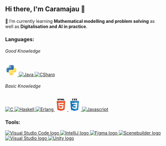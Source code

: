 ## Hi there, I'm Caramajau 👋

🌱 I’m currently learning **Mathematical modelling and problem solving** as well as **Digitalisation and AI in practice**.


### Languages:
###### Good Knowledge
<!-- Python logo -->
<a href="https://www.python.org" rel="noreferrer"> 
  <img src="https://raw.githubusercontent.com/devicons/devicon/master/icons/python/python-original.svg" alt="Python" width="40" height="40"/> 
</a> 
<!-- Java logo -->
<a href="https://www.java.com/en/" rel="noreferrer">
  <img src="https://cdn-icons-png.flaticon.com/512/226/226777.png" alt="Java" width="40" height="40"/>
</a>
<!-- C# logo -->
<a href="https://dotnet.microsoft.com/en-us/languages/csharp" rel="noreferrer">
  <img src="https://seeklogo.com/images/C/c-sharp-c-logo-02F17714BA-seeklogo.com.png" alt="CSharp" width="40" height="40"/>
</a>

###### Basic Knowledge
<!-- C logo -->
<a href="https://en.wikipedia.org/wiki/C_(programming_language)" rel="noreferrer">
  <img src="https://upload.wikimedia.org/wikipedia/commons/1/19/C_Logo.png" alt="C" width="40" height="40"/>
</a>
<!-- Haskell logo -->
<a href="https://www.haskell.org" rel="noreferrer">
  <img src="https://upload.wikimedia.org/wikipedia/commons/thumb/1/1c/Haskell-Logo.svg/512px-Haskell-Logo.svg.png" alt="Haskell" width="40" height="40"/>
</a>
<!-- Erlang logo -->
<a href="https://www.erlang.org" rel="noreferrer">
  <img src="https://upload.wikimedia.org/wikipedia/commons/thumb/0/04/Erlang_logo.svg/1168px-Erlang_logo.svg.png" alt="Erlang" width="40" height="40"/>
</a>
<!-- HTML logo -->
<a href="https://www.w3.org/html/" rel="noreferrer"> 
  <img src="https://raw.githubusercontent.com/devicons/devicon/master/icons/html5/html5-original-wordmark.svg" alt="HTML" width="40" height="40"/>
</a> 
<!-- CSS logo -->
<a href="https://www.w3schools.com/css/" rel="noreferrer"> 
  <img src="https://raw.githubusercontent.com/devicons/devicon/master/icons/css3/css3-original-wordmark.svg" alt="CSS" width="40" height="40"/>
</a>
<!-- Javascript logo -->
<a href="https://www.w3.org/js/" rel="noreferrer">
  <img src="https://upload.wikimedia.org/wikipedia/commons/thumb/9/99/Unofficial_JavaScript_logo_2.svg/330px-Unofficial_JavaScript_logo_2.svg.png" alt="Javascript" height="40" />
</a>

### Tools:
<!-- VSCode logo -->
<a href="https://code.visualstudio.com" rel="noreferrer">
  <img src="https://upload.wikimedia.org/wikipedia/commons/9/9a/Visual_Studio_Code_1.35_icon.svg" alt="Visual Studio Code logo" width="40" height="40"/>
</a>
<!-- IntelliJ logo -->
<a href="https://www.jetbrains.com/idea/" rel="noreferrer">
  <img src="https://upload.wikimedia.org/wikipedia/commons/thumb/9/9c/IntelliJ_IDEA_Icon.svg/1200px-IntelliJ_IDEA_Icon.svg.png" alt="IntelliJ logo" width="40" height="40"/>
</a>
<!-- Figma logo -->
<a href="https://www.figma.com" rel="noreferrer">
  <img src="https://cdn.sanity.io/images/599r6htc/localized/46a76c802176eb17b04e12108de7e7e0f3736dc6-1024x1024.png?w=670&h=670&q=75&fit=max&auto=format" alt="Figma logo" width="40" height="40"/>
</a>
<!-- Scene builder logo -->
<a href="https://gluonhq.com/products/scene-builder/" rel="noreferrer">
  <img src="https://i0.wp.com/gluonhq.com/wp-content/uploads/2015/02/SceneBuilderLogo.png?fit=781%2C781&ssl=1" alt="Scenebuilder logo" width="40" height="40"/>
</a>
<!-- Visual Studio logo -->
<a href="https://visualstudio.microsoft.com" rel="noreferrer">
  <img src="https://upload.wikimedia.org/wikipedia/commons/thumb/2/2c/Visual_Studio_Icon_2022.svg/800px-Visual_Studio_Icon_2022.svg.png" alt="Visual Studio logo" width="40" height="40"/>
</a>
<!-- Unity logo -->
<a href="https://unity.com" rel="noreferrer">
  <img src="https://i.redd.it/tu3gt6ysfxq71.png" alt="Unity logo" width="40" height="40"/>
</a>
<!--
**Caramajau/Caramajau** is a ✨ _special_ ✨ repository because its `README.md` (this file) appears on your GitHub profile.

Here are some ideas to get you started:

- 🔭 I’m currently working on ...
- 🌱 I’m currently learning ...
- 👯 I’m looking to collaborate on ...
- 🤔 I’m looking for help with ...
- 💬 Ask me about ...
- 📫 How to reach me: ...
- 😄 Pronouns: ...
- ⚡ Fun fact: ...
![Github licence](https://img.shields.io/badge/Profile_views-245-0e75b6?style=flat-square)
![Github coolness](https://img.shields.io/badge/Coolness-87/100-0e75b6?style=flat-square)
-->
